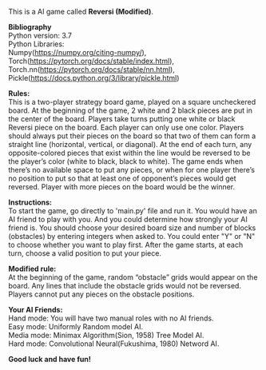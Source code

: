 ﻿This is a AI game called **Reversi (Modified)**.  

**Bibliography**  
Python version: 3.7  
Python Libraries:  
	Numpy(https://numpy.org/citing-numpy/),  
	Torch(https://pytorch.org/docs/stable/index.html),  
	Torch.nn(https://pytorch.org/docs/stable/nn.html),  
	Pickle(https://docs.python.org/3/library/pickle.html)  

**Rules:**  
This is a two-player strategy board game, played on a square uncheckered board. 
At the beginning of the game, 2 white and 2 black pieces are put in the center of the board. 
Players take turns putting one white or black Reversi piece on the board. Each player can only use one color. 
Players should always put their pieces on the board so that two of them can form a straight line (horizontal, vertical, or diagonal). 
At the end of each turn, any opposite-colored pieces that exist within the line would be reversed to be the player’s color (white to black, black to white). 
The game ends when there’s no available space to put any pieces, or when for one player there’s no position to put so that at least one of opponent’s pieces would get reversed. 
Player with more pieces on the board would be the winner.

**Instructions:**  
To start the game, go directly to 'main.py' file and run it. 
You would have an AI friend to play with you.  And you could determine how strongly your AI friend is.
You should choose your desired board size and number of blocks (obstacles) by entering integers when asked to. 
You could  enter "Y" or "N" to choose whether you want to play first. 
After the game starts, at each turn, choose a valid position to put your piece.

**Modified rule:**  
At the beginning of the game, random “obstacle” grids would appear on the board. 
Any lines that include the obstacle grids would not be reversed. 
Players cannot put any pieces on the obstacle positions.

**Your AI Friends:**  
Hand mode: You will have two manual roles with no AI friends.  
Easy mode: Uniformly Random model AI.  
Media mode: Minimax Algorithm(Sion, 1958) Tree Model AI.  
Hard mode: Convolutional Neural(Fukushima, 1980) Netword AI.  


**Good luck and have fun\!** 

